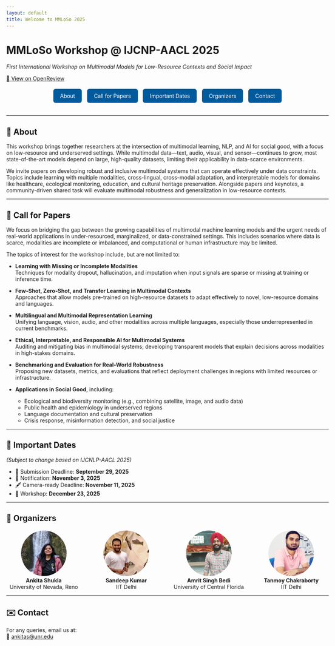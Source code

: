 ```yaml
---
layout: default
title: Welcome to MMLoSo 2025
---
```


<style>
body {
  max-width: 850px;
  margin: 0 auto;
  padding: 20px;
}
nav {
  margin-bottom: 2em;
  text-align: center;
}
nav a {
  display: inline-block;
  margin: 5px;
  padding: 10px 18px;
  background-color: #005a9c;
  color: white;
  border-radius: 6px;
  text-decoration: none;
}
.organizers {
  display: flex;
  flex-wrap: wrap;
  gap: 20px;
  justify-content: center;
  margin-top: 20px;
}
.organizers div {
  text-align: center;
  flex: 1 1 180px;
}
.organizers img {
  width: 120px;
  height: 120px;
  border-radius: 50%;
  object-fit: cover;
}
</style>

# MMLoSo Workshop @ IJCNP-AACL 2025
_First International Workshop on Multimodal Models for Low-Resource Contexts and Social Impact_

[🔗 View on OpenReview](https://openreview.net/group?id=aclweb.org/AACL-IJCNLP/2025/Workshop/MMLoSo)

<nav>
  <a href="#about">About</a>
  <a href="#cfp">Call for Papers</a>
  <a href="#dates">Important Dates</a>
  <a href="#organizers">Organizers</a>
  <a href="#contact">Contact</a>
</nav>

---

## 📖 <a id="about"></a> About

This workshop brings together researchers at the intersection of multimodal learning, NLP, and AI for social good, with a focus on low-resource and underserved settings. While multimodal data—text, audio, visual, and sensor—continues to grow, most state-of-the-art models depend on large, high-quality datasets, limiting their applicability in data-scarce environments.

We invite papers on developing robust and inclusive multimodal systems that can operate effectively under data constraints. Topics include learning with multiple modalities, cross-lingual, cross-modal adaptation, and interpretable models for domains like healthcare, ecological monitoring, education, and cultural heritage preservation. Alongside papers and keynotes, a community-driven shared task will evaluate multimodal robustness and generalization in low-resource contexts. 

---

## 📢 <a id="cfp"></a> Call for Papers

We focus on bridging the gap between the growing capabilities of multimodal machine learning models and the urgent needs of real-world applications in under-resourced, marginalized, or data-constrained settings. This includes scenarios where data is scarce, modalities are incomplete or imbalanced, and computational or human infrastructure may be limited.

The topics of interest for the workshop include, but are not limited to:

- **Learning with Missing or Incomplete Modalities**  
  Techniques for modality dropout, hallucination, and imputation when input signals are sparse or missing at training or inference time.

- **Few-Shot, Zero-Shot, and Transfer Learning in Multimodal Contexts**  
  Approaches that allow models pre-trained on high-resource datasets to adapt effectively to novel, low-resource domains and languages.

- **Multilingual and Multimodal Representation Learning**  
  Unifying language, vision, audio, and other modalities across multiple languages, especially those underrepresented in current benchmarks.

- **Ethical, Interpretable, and Responsible AI for Multimodal Systems**  
  Auditing and mitigating bias in multimodal systems; developing transparent models that explain decisions across modalities in high-stakes domains.

- **Benchmarking and Evaluation for Real-World Robustness**  
  Proposing new datasets, metrics, and evaluations that reflect deployment challenges in regions with limited resources or infrastructure.

- **Applications in Social Good**, including:
  - Ecological and biodiversity monitoring (e.g., combining satellite, image, and audio data)
  - Public health and epidemiology in underserved regions
  - Language documentation and cultural preservation
  - Crisis response, misinformation detection, and social justice

---

## 📅 <a id="dates"></a> Important Dates  
*(Subject to change based on IJCNLP-AACL 2025)*

- 📝 Submission Deadline: **September 29, 2025**  
- 📢 Notification: **November 3, 2025**  
- 🖋 Camera-ready Deadline: **November 11, 2025**  
- 📍 Workshop: **December 23, 2025**

---

## 👥 <a id="organizers"></a> Organizers
<div class="organizers">
  <div>
    <img src="/assets/img/ankita.jpeg" alt="Ankita Shukla"><br>
    <strong>Ankita Shukla</strong><br>University of Nevada, Reno
  </div>
  <div>
    <img src="/assets/img/sandeep.png" alt="Sandeep Kumar"><br>
    <strong>Sandeep Kumar</strong><br>IIT Delhi
  </div>
  <div>
    <img src="/assets/img/amrit.jpg" alt="Amrit Singh Bedi"><br>
    <strong>Amrit Singh Bedi</strong><br>University of Central Florida
  </div>
  <div>
    <img src="/assets/img/tanmoy.png" alt="Tanmoy Chakraborty"><br>
    <strong>Tanmoy Chakraborty</strong><br>IIT Delhi
  </div>
</div>

---

## ✉️ <a id="contact"></a> Contact

For any queries, email us at:  
📧 [ankitas@unr.edu](mailto:ankitas@unr.edu)
